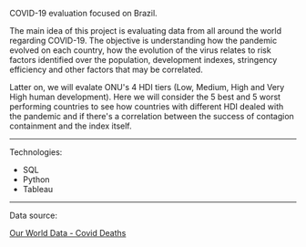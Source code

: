 COVID-19 evaluation focused on Brazil.

The main idea of this project is evaluating data from all around the world regarding COVID-19.
The objective is understanding how the pandemic evolved on each country, how the evolution of the virus relates to risk factors identified over the population, development indexes, stringency efficiency and other factors that may be correlated.

Latter on, we will evalate ONU's 4 HDI tiers (Low, Medium, High and Very High human development). Here we will consider the 5 best and 5 worst performing countries to see how countries with different HDI dealed with the pandemic and if there's a correlation between the success of contagion containment and the index itself.

------

Technologies:

- SQL
- Python
- Tableau


------

Data source: <p><a href="https://ourworldindata.org/covid-deaths">Our World Data - Covid Deaths</a><p>

